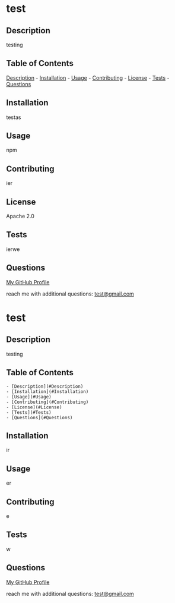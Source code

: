 
# test

## Description

testing
    

## Table of Contents

[Description](#description)
    - [Installation](#Installation)
    - [Usage](#Usage)
    - [Contributing](#Contributing)
    - [License](#License)
    - [Tests](#Tests)
    - [Questions](#Questions)
    

## Installation

testas

## Usage

npm
    

## Contributing

ier

## License

Apache 2.0
    

## Tests

ierwe

## Questions

[My GitHub Profile](https://github.com/leved)
    
reach me with additional questions: test@gmail.com
    
    
    
    

# test

## Description

testing
    

## Table of Contents


    - [Description](#Description)
    - [Installation](#Installation)
    - [Usage](#Usage)
    - [Contributing](#Contributing)
    - [License](#License)
    - [Tests](#Tests)
    - [Questions](#Questions)
    

## Installation

ir

## Usage

er
    

## Contributing

e 
    

## Tests

w

## Questions

[My GitHub Profile](https://github.com/levd)
    
reach me with additional questions: test@gmail.com
    
    
    
    

